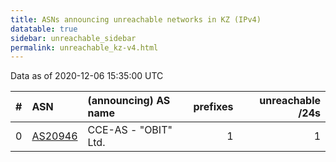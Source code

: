 ```yaml
---
title: ASNs announcing unreachable networks in KZ (IPv4)
datatable: true
sidebar: unreachable_sidebar
permalink: unreachable_kz-v4.html
---
```


Data as of 2020-12-06 15:35:00 UTC


<div class="datatable-begin"></div>

|   # | ASN                                    | (announcing) AS name   |   prefixes |   unreachable /24s |
|----:|:---------------------------------------|:-----------------------|-----------:|-------------------:|
|   0 | [AS20946](unreachable_AS20946-v4.html) | CCE-AS - "OBIT" Ltd.   |          1 |                  1 |

<div class="datatable-end"></div>